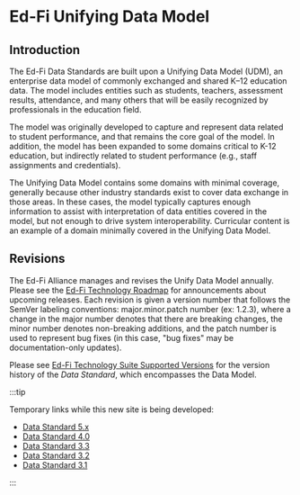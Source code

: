 # Ed-Fi Unifying Data Model

## Introduction

The Ed-Fi Data Standards are built upon a Unifying Data Model (UDM), an
enterprise data model of commonly exchanged and shared K–12 education data. The
model includes entities such as students, teachers, assessment results,
attendance, and many others that will be easily recognized by professionals in
the education field.

The model was originally developed to capture and represent data related to
student performance, and that remains the core goal of the model. In addition,
the model has been expanded to some domains critical to K-12 education, but
indirectly related to student performance (e.g., staff assignments and
credentials).

The Unifying Data Model contains some domains with minimal coverage, generally
because other industry standards exist to cover data exchange in those areas. In
these cases, the model typically captures enough information to assist with
interpretation of data entities covered in the model, but not enough to drive
system interoperability. Curricular content is an example of a domain minimally
covered in the Unifying Data Model.

## Revisions

The Ed-Fi Alliance manages and revises the Unify Data Model annually. Please see
the [Ed-Fi Technology Roadmap](../../0-roadmap/readme.mdx) for announcements about
upcoming releases. Each revision is given a version number that follows the
SemVer labeling conventions: major.minor.patch number (ex: 1.2.3), where a
change in the major number denotes that there are breaking changes, the minor
number denotes non-breaking additions, and the patch number is used to represent
bug fixes (in this case, "bug fixes" may be documentation-only updates).

Please see [Ed-Fi Technology Suite Supported
Versions](../../0-roadmap/supported-versions.md) for the version history of the
_Data Standard_, which encompasses the Data Model.

:::tip

Temporary links while this new site is being developed:

* [Data Standard 5.x](https://edfi.atlassian.net/wiki/display/EFDS5/Ed-Fi+Data+Standard+v5)
* [Data Standard 4.0](https://edfi.atlassian.net/wiki/display/EFDS4X/Ed-Fi+Data+Standard+v4)
* [Data Standard 3.3](https://edfi.atlassian.net/wiki/spaces/EFDS33/pages/26968259/What+s+New+-+v3.3-b)
* [Data Standard 3.2](https://edfi.atlassian.net/wiki/spaces/EFDS32)
* [Data Standard 3.1](https://edfi.atlassian.net/wiki/spaces/EFDS31)

:::
